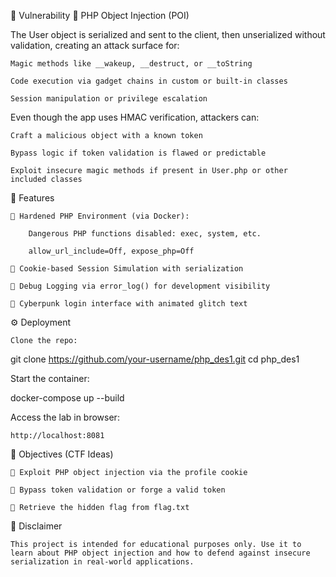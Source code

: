 🧨 Vulnerability
🔐 PHP Object Injection (POI)

The User object is serialized and sent to the client, then unserialized without validation, creating an attack surface for:

    Magic methods like __wakeup, __destruct, or __toString

    Code execution via gadget chains in custom or built-in classes

    Session manipulation or privilege escalation

Even though the app uses HMAC verification, attackers can:

    Craft a malicious object with a known token

    Bypass logic if token validation is flawed or predictable

    Exploit insecure magic methods if present in User.php or other included classes

🧰 Features

    🔐 Hardened PHP Environment (via Docker):

        Dangerous PHP functions disabled: exec, system, etc.

        allow_url_include=Off, expose_php=Off

    🍪 Cookie-based Session Simulation with serialization

    🐛 Debug Logging via error_log() for development visibility

    🎨 Cyberpunk login interface with animated glitch text

⚙️ Deployment

    Clone the repo:

git clone https://github.com/your-username/php_des1.git
cd php_des1

Start the container:

docker-compose up --build

Access the lab in browser:

    http://localhost:8081

🎯 Objectives (CTF Ideas)

    🧪 Exploit PHP object injection via the profile cookie

    🧩 Bypass token validation or forge a valid token

    🏁 Retrieve the hidden flag from flag.txt

📌 Disclaimer

    This project is intended for educational purposes only. Use it to learn about PHP object injection and how to defend against insecure serialization in real-world applications.
